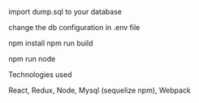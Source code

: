 import dump.sql to your database


change  the db configuration  in .env file

npm install
npm run build

npm run node


Technologies used 

React, Redux, Node, Mysql (sequelize npm), Webpack

